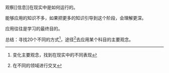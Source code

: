 观察[[信息]]在现实中是如何运行的。

能够应用的知识不多，如果把更多的知识引导到这个阶段，会理解更深。

应用往往是学习的最终目的。

总结：寻找20个不同的方式[^1]，途径[^2]去应用某个科目的主要观念。

[^1]: 变化主要观念，找到在现实中的不同表现
[^2]: 在不同的领域进行交叉